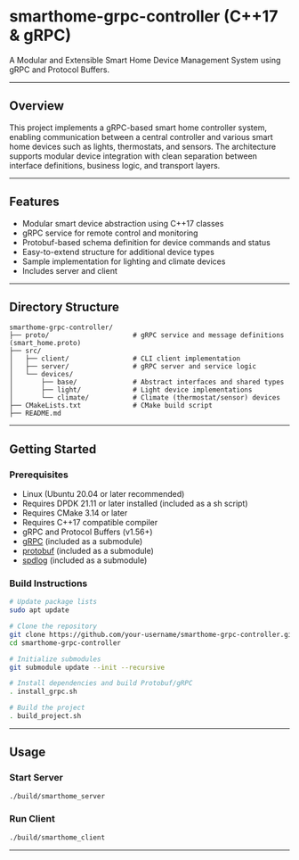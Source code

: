# smarthome-grpc-controller (C++17 & gRPC)

A Modular and Extensible Smart Home Device Management System using gRPC and Protocol Buffers.

---

## Overview
This project implements a gRPC-based smart home controller system, enabling communication between a central controller and various smart home devices such as lights, thermostats, and sensors. The architecture supports modular device integration with clean separation between interface definitions, business logic, and transport layers.

---

## Features
- Modular smart device abstraction using C++17 classes
- gRPC service for remote control and monitoring
- Protobuf-based schema definition for device commands and status
- Easy-to-extend structure for additional device types
- Sample implementation for lighting and climate devices
- Includes server and client

---

## Directory Structure
```
smarthome-grpc-controller/
├── proto/                     # gRPC service and message definitions (smart_home.proto)
├── src/
│   ├── client/                # CLI client implementation
│   ├── server/                # gRPC server and service logic
│   └── devices/
│       ├── base/              # Abstract interfaces and shared types
│       ├── light/             # Light device implementations
│       └── climate/           # Climate (thermostat/sensor) devices
├── CMakeLists.txt             # CMake build script
├── README.md
```

---

## Getting Started
### Prerequisites
- Linux (Ubuntu 20.04 or later recommended)
- Requires DPDK 21.11 or later installed (included as a sh script)
- Requires CMake 3.14 or later
- Requires C++17 compatible compiler
- gRPC and Protocol Buffers (v1.56+)
- [gRPC](https://github.com/grpc/grpc) (included as a submodule)
- [protobuf](https://github.com/protocolbuffers/protobuf) (included as a submodule)
- [spdlog](https://github.com/gabime/spdlog) (included as a submodule)

### Build Instructions
```bash
# Update package lists
sudo apt update

# Clone the repository
git clone https://github.com/your-username/smarthome-grpc-controller.git
cd smarthome-grpc-controller

# Initialize submodules
git submodule update --init --recursive

# Install dependencies and build Protobuf/gRPC
. install_grpc.sh

# Build the project
. build_project.sh
```

---

## Usage
### Start Server
```bash
./build/smarthome_server
```

### Run Client
```bash
./build/smarthome_client
```

---
